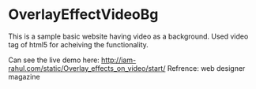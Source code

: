 # OverlayEffectVideoBg
This is a sample basic website having video as a background.
Used video tag of html5 for acheiving the functionality.

Can see the live demo here: http://iam-rahul.com/static/Overlay_effects_on_video/start/
Refrence: web designer magazine
